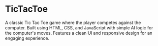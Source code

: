 # TicTacToe
A classic Tic Tac Toe game where the player competes against the computer. Built using HTML, CSS, and JavaScript with simple AI logic for the computer's moves. Features a clean UI and responsive design for an engaging experience.
